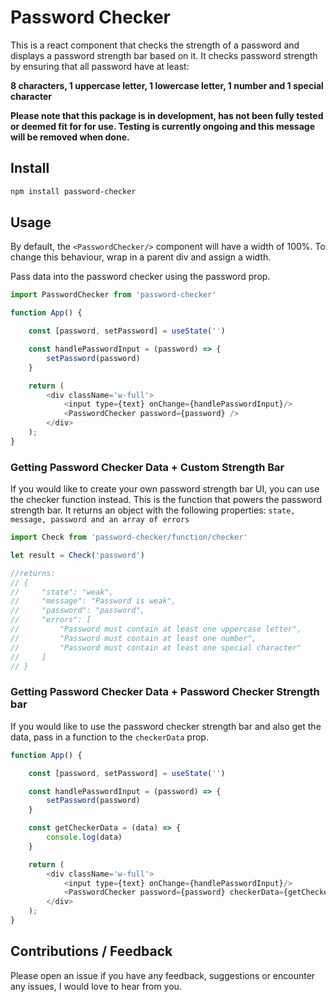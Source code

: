 # Password Checker

This is a react component that checks the strength of a password 
and displays a password strength bar based on it.
It checks password strength by ensuring that all
password have at least:

**8 characters, 1 uppercase letter, 1 lowercase letter, 1 number and 1 special character**

**Please note that this package is in development, has not been fully tested or deemed fit for for use. Testing is currently ongoing and this message will be removed when done.**

## Install

```bash
npm install password-checker
```


## Usage

By default, the `<PasswordChecker/>` component will have a width of 100%.
To change this behaviour, wrap in a parent div and assign a width.

Pass data into the password checker using the password prop.


```javascript
import PasswordChecker from 'password-checker'

function App() {

    const [password, setPassword] = useState('')

    const handlePasswordInput = (password) => {
        setPassword(password)
    }

    return (
        <div className='w-full'>
            <input type={text} onChange={handlePasswordInput}/>
            <PasswordChecker password={password} />
        </div>
    );
}

```

### Getting Password Checker Data + Custom Strength Bar


If you would like to create your own password strength bar UI, you can use the checker function instead.
This is the function that powers the password strength bar. It returns an object with the following properties:
`state, message, password and an array of errors`


```javascript
import Check from 'password-checker/function/checker'

let result = Check('password')

//returns:
// {
//     "state": "weak",
//     "message": "Password is weak",
//     "password": "password",
//     "errors": [
//         "Password must contain at least one uppercase letter",
//         "Password must contain at least one number",
//         "Password must contain at least one special character"
//     ]
// }

```
### Getting Password Checker Data + Password Checker Strength bar

If you would like to use the password checker strength bar and also get the data, 
pass in a function to the `checkerData` prop.


```javascript
function App() {

    const [password, setPassword] = useState('')

    const handlePasswordInput = (password) => {
        setPassword(password)
    }

    const getCheckerData = (data) => {
        console.log(data)
    }

    return (
        <div className='w-full'>
            <input type={text} onChange={handlePasswordInput}/>
            <PasswordChecker password={password} checkerData={getCheckerData} />
        </div>
    );
}
```

## Contributions / Feedback
Please open an issue if you have any feedback, suggestions or encounter any issues, I
would love to hear from you.